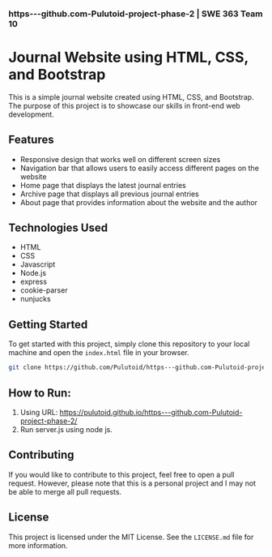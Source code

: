 ### https---github.com-Pulutoid-project-phase-2 | SWE 363 Team 10

# Journal Website using HTML, CSS, and Bootstrap

This is a simple journal website created using HTML, CSS, and Bootstrap. The purpose of this project is to showcase our skills in front-end web development.

## Features

- Responsive design that works well on different screen sizes
- Navigation bar that allows users to easily access different pages on the website
- Home page that displays the latest journal entries
- Archive page that displays all previous journal entries
- About page that provides information about the website and the author
  <br>

## Technologies Used

- HTML
- CSS
- Javascript
- Node.js
- express
- cookie-parser
- nunjucks

## Getting Started

To get started with this project, simply clone this repository to your local machine and open the `index.html` file in your browser.

```bash
git clone https://github.com/Pulutoid/https---github.com-Pulutoid-project-phase-2 cd journal-website
```

## How to Run:

1. Using URL: https://pulutoid.github.io/https---github.com-Pulutoid-project-phase-2/
2. Run server.js using node js.

## Contributing

If you would like to contribute to this project, feel free to open a pull request. However, please note that this is a personal project and I may not be able to merge all pull requests.

## License

This project is licensed under the MIT License. See the `LICENSE.md` file for more information.
